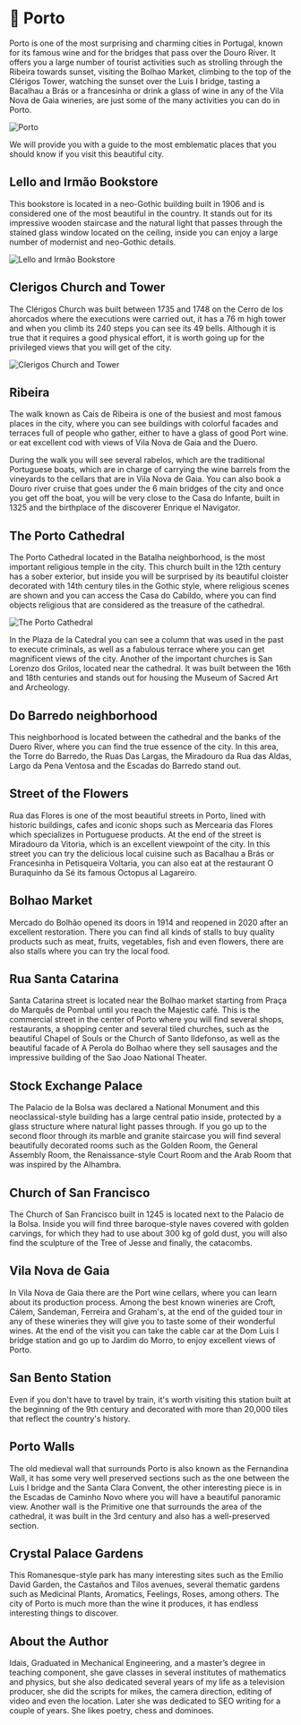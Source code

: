 # 🚢 Porto

Porto is one of the most surprising and charming cities in Portugal, known for its famous wine and for the bridges that pass over the Douro River. It offers you a large number of tourist activities such as strolling through the Ribeira towards sunset, visiting the Bolhao Market, climbing to the top of the Clérigos Tower, watching the sunset over the Luis I bridge, tasting a Bacalhau a Brás or a francesinha or drink a glass of wine in any of the Vila Nova de Gaia wineries, are just some of the many activities you can do in Porto.

![Porto](_static/images/porto/porto.jpg)

We will provide you with a guide to the most emblematic places that you should know if you visit this beautiful city.

## Lello and Irmão Bookstore

This bookstore is located in a neo-Gothic building built in 1906 and is considered one of the most beautiful in the country. It stands out for its impressive wooden staircase and the natural light that passes through the stained glass window located on the ceiling, inside you can enjoy a large number of modernist and neo-Gothic details.

![Lello and Irmão Bookstore](_static/images/porto/lello-and-irmao-bookstore.jpg)

## Clerigos Church and Tower

The Clérigos Church was built between 1735 and 1748 on the Cerro de los ahorcados where the executions were carried out, it has a 76 m high tower and when you climb its 240 steps you can see its 49 bells. Although it is true that it requires a good physical effort, it is worth going up for the privileged views that you will get of the city.

![Clerigos Church and Tower](_static/images/porto/clerigos-church-and-tower.jpg)

## Ribeira

The walk known as Cais de Ribeira is one of the busiest and most famous places in the city, where you can see buildings with colorful facades and terraces full of people who gather, either to have a glass of good Port wine. or eat excellent cod with views of Vila Nova de Gaia and the Duero.

During the walk you will see several rabelos, which are the traditional Portuguese boats, which are in charge of carrying the wine barrels from the vineyards to the cellars that are in Vila Nova de Gaia. You can also book a Douro river cruise that goes under the 6 main bridges of the city and once you get off the boat, you will be very close to the Casa do Infante, built in 1325 and the birthplace of the discoverer Enrique el Navigator.

## The Porto Cathedral

The Porto Cathedral located in the Batalha neighborhood, is the most important religious temple in the city. This church built in the 12th century has a sober exterior, but inside you will be surprised by its beautiful cloister decorated with 14th century tiles in the Gothic style, where religious scenes are shown and you can access the Casa do Cabildo, where you can find objects religious that are considered as the treasure of the cathedral.

![The Porto Cathedral](_static/images/porto/the-porto-cathedral.jpg)

In the Plaza de la Catedral you can see a column that was used in the past to execute criminals, as well as a fabulous terrace where you can get magnificent views of the city. Another of the important churches is San Lorenzo dos Grilos, located near the cathedral. It was built between the 16th and 18th centuries and stands out for housing the Museum of Sacred Art and Archeology.

## Do Barredo neighborhood

This neighborhood is located between the cathedral and the banks of the Duero River, where you can find the true essence of the city. In this area, the Torre do Barredo, the Ruas Das Largas, the Miradouro da Rua das Aldas, Largo da Pena Ventosa and the Escadas do Barredo stand out.

## Street of the Flowers

Rua das Flores is one of the most beautiful streets in Porto, lined with historic buildings, cafes and iconic shops such as Mercearia das Flores which specializes in Portuguese products. At the end of the street is Miradouro da Vitoria, which is an excellent viewpoint of the city. In this street you can try the delicious local cuisine such as Bacalhau a Brás or Francesinha in Petisqueira Voltaria, you can also eat at the restaurant O Buraquinho da Sé its famous Octopus al Lagareiro.

## Bolhao Market

Mercado do Bolhão opened its doors in 1914 and reopened in 2020 after an excellent restoration. There you can find all kinds of stalls to buy quality products such as meat, fruits, vegetables, fish and even flowers, there are also stalls where you can try the local food.

## Rua Santa Catarina

Santa Catarina street is located near the Bolhao market starting from Praça do Marquês de Pombal until you reach the Majestic café. This is the commercial street in the center of Porto where you will find several shops, restaurants, a shopping center and several tiled churches, such as the beautiful Chapel of Souls or the Church of Santo Ildefonso, as well as the beautiful facade of A Perola do Bolhao where they sell sausages and the impressive building of the Sao Joao National Theater.

## Stock Exchange Palace

The Palacio de la Bolsa was declared a National Monument and this neoclassical-style building has a large central patio inside, protected by a glass structure where natural light passes through. If you go up to the second floor through its marble and granite staircase you will find several beautifully decorated rooms such as the Golden Room, the General Assembly Room, the Renaissance-style Court Room and the Arab Room that was inspired by the Alhambra.

## Church of San Francisco

The Church of San Francisco built in 1245 is located next to the Palacio de la Bolsa. Inside you will find three baroque-style naves covered with golden carvings, for which they had to use about 300 kg of gold dust, you will also find the sculpture of the Tree of Jesse and finally, the catacombs.

## Vila Nova de Gaia

In Vila Nova de Gaia there are the Port wine cellars, where you can learn about its production process. Among the best known wineries are Croft, Cálem, Sandeman, Ferreira and Graham's, at the end of the guided tour in any of these wineries they will give you to taste some of their wonderful wines. At the end of the visit you can take the cable car at the Dom Luis I bridge station and go up to Jardim do Morro, to enjoy excellent views of Porto.

## San Bento Station

Even if you don't have to travel by train, it's worth visiting this station built at the beginning of the 9th century and decorated with more than 20,000 tiles that reflect the country's history.

## Porto Walls

The old medieval wall that surrounds Porto is also known as the Fernandina Wall, it has some very well preserved sections such as the one between the Luis I bridge and the Santa Clara Convent, the other interesting piece is in the Escadas de Caminho Novo where you will have a beautiful panoramic view. Another wall is the Primitive one that surrounds the area of the cathedral, it was built in the 3rd century and also has a well-preserved section.

## Crystal Palace Gardens

This Romanesque-style park has many interesting sites such as the Emílio David Garden, the Castaños and Tilos avenues, several thematic gardens such as Medicinal Plants, Aromatics, Feelings, Roses, among others.
The city of Porto is much more than the wine it produces, it has endless interesting things to discover.

## About the Author

Idais, Graduated in Mechanical Engineering, and a master’s degree in teaching component, she gave classes in several institutes of mathematics and physics, but she also dedicated several years of my life as a television producer, she did the scripts for mikes, the camera direction, editing of video and even the location. Later she was dedicated to SEO writing for a couple of years. She likes poetry, chess and dominoes.

